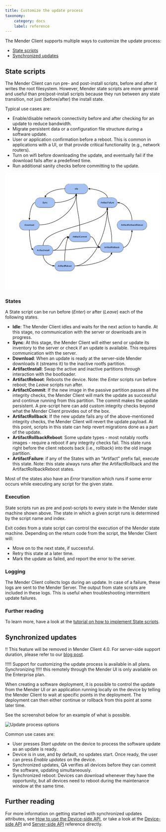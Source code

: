 ```yaml
---
title: Customize the update process
taxonomy:
    category: docs
    label: reference
---
```


The Mender Client supports multiple ways to customize the update process:

* [State scripts](#state-scripts)
* [Synchronized updates](#synchronized-updates)

## State scripts

The Mender Client can run pre- and post-install scripts, before
and after it writes the root filesystem. However, Mender state scripts are more
general and useful than pre/post-install scripts because they run between
any state transition, not just (before/after) the install state.

Typical use cases are:

* Enable/disable network connectivity before and after checking for an update to reduce bandwidth.
* Migrate persistent data or a configuration file structure during a software update.
* User or application confirmation before a reboot. This is common in applications with a UI, or that provide critical functionality (e.g., network routers).
* Turn on wifi before downloading the update, and eventually fail if the download fails after a predefined time.
* Run additional sanity checks before committing to the update.

<!-- Source is at: https://docs.google.com/drawings/d/1UUjfflMJIp-tTPmvRuIhfUVbRecH70S1oF9UW-Rl3lI/edit -->
![Mender state machine diagram](mender-state-machine.png)

### States

A State script can be run before (*Enter*) or after (*Leave*) each of the following states.

* **Idle**: The Mender Client idles and waits for the next action to handle. At this stage, no communication with the server or downloads are in progress.
* **Sync**: At this stage, the Mender Client will either send or update its inventory to the server or check if an update is available. This requires communication with the server.
* **Download**: When an update is ready at the server-side Mender downloads it (streams it) to the inactive rootfs partition.
* **ArtifactInstall**: Swap the active and inactive partitions through interaction with the bootloader.
* **ArtifactReboot**: Reboots the device. Note: the _Enter_ scripts run before reboot; the _Leave_ scripts run after.
* **ArtifactCommit**: If the new image in the passive partition passes all the integrity checks, the Mender Client will mark the update as successful and continue running from this partition. The commit makes the update persistent. A pre-script here can add custom integrity checks beyond what the Mender Client provides out of the box.
* **ArtifactRollback**: If the new update fails any of the above-mentioned integrity checks, the Mender Client will revert the update payload. At this point, scripts in this state can help revert migrations done as a part of the update.
* **ArtifactRollbackReboot**: Some update types - most notably rootfs images - require a reboot if any integrity checks fail. This state runs right before the client reboots back (i.e., rollback) into the old image partition.
* **ArtifactFailure**: if any of the States with an "Artifact" prefix fail, execute this state. Note: this state always runs after the ArtifactRollback and the ArtifactRollbackReboot states.

Most of the states also have an _Error_ transition which runs if some error
occurs while executing any script for the given state.

### Execution

State scripts run as pre and post-scripts to every state in the Mender
state machine shown above. The state in which a given script runs is
determined by the script name and index.

Exit codes from a state script can control the execution of the Mender state
machine. Depending on the return code from the script, the Mender Client will:

* Move on to the next state, if successful.
* Retry this state at a later time.
* Mark the update as failed, and report the error to the server.

### Logging

The Mender Client collects logs during an update. In case of a failure, these
logs are sent to the Mender Server. The output from state scripts are included
in these logs. This is useful when troubleshooting intermittent update failures.

### Further reading

To learn more, have a look at the [tutorial on how to implement State
scripts](../../07.Artifact-creation/04.State-scripts/docs.md).

## Synchronized updates

!! This feature will be removed in Mender Client 4.0. For server-side support duration, please refer to our [blog post](https://mender.io/blog/mender-3-6-auto-generation-of-delta-updates#:~:text=Deprecation%3A%20Synchronized%20updates).

!!!!! Support for customizing the update process is available in all plans. Synchronizing
!!!!! this remotely through the Mender UI is only available on the Enterprise plan.

When creating a software deployment, it is possible to control the update from
the Mender UI or an application running locally on the device by telling the
Mender Client to wait at specific points in the deployment. The deployment
can then either continue or rollback from this point at some later time.

See the screenshot below for an example of what is possible.

![Update process options](update-process-options.jpg)

Common use cases are:

* User presses *Start update* on the device to process the software update as an
  update is ready.
* Device is in use, and by default, no updates start. Once ready, the user can
  press *Enable updates* on the device.
* Synchronized updates, QA verifies all devices before they can commit the software,
  updating simultaneously.
* Synchronized reboot: Devices can download whenever they have the opportunity,
  but all devices need to reboot during the maintenance window at the same time.

## Further reading

For more information on getting started with synchronized updates attributes, see
[How to use the Device-side API](../../03.Client-installation/06.Use-the-device-side-api),
or take a look at the [Device-side API](../../201.Device-side-API) and
[Server-side API](../../200.Server-side-API) reference directly.
